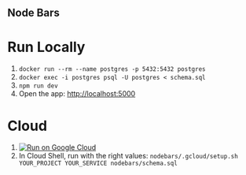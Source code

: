 Node Bars
---------

# Run Locally
1. `docker run --rm --name postgres -p 5432:5432 postgres`
1. `docker exec -i postgres psql -U postgres < schema.sql`
1. `npm run dev`
1. Open the app: [http://localhost:5000](http://localhost:5000)

# Cloud
1. [![Run on Google Cloud](https://deploy.cloud.run/button.svg)](https://deploy.cloud.run)
1. In Cloud Shell, run with the right values: `nodebars/.gcloud/setup.sh YOUR_PROJECT YOUR_SERVICE nodebars/schema.sql`
